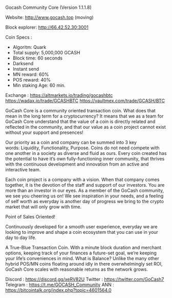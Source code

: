 Gocash Community Core (Version 1.1.1.8) 

Website: http://www.gocash.top (moving)

Block explorer: http://66.42.52.30:3001


Coin Specs :

- Algoritm: Quark
- Total supply: 5,000,000 GCASH
- Block time: 60 seconds
- Darksend
- Instant send
- MN reward: 60%
- POS reward: 40%
- Min staking Age: 60 min.

Exchange :
https://altmarkets.io/trading/gocashbtc
https://wadax.io/trade/GCASHBTC
https://vaultmex.com/trade/GCASH/BTC


GoCash Core is a community oriented transaction coin. What does that mean in the long term for a cryptocurrency?
It means that we as a team for GoCash Core understand that the value of a coin is directly related and reflected in the community, and that our value as a coin project cannot exist without your support and presences!

Our priority as a coin and company can be summed into 3 key words: Liquidity, Functionality, Purpose. Coins do not need compete with one another in a society as diverse and fluid as ours. Every coin created has the potential to have it’s own fully-functioning inner community, that thrives with the continuous development and innovation from an active and interactive team.

Each coin project is a company with a vision. When that company comes together, it is the devotion of the staff and support of our investors. You are more than an investor in our eyes. As a member of the GoCash community, we see you cheering us on! We see inspiration in your needs, and a feeling of self worth as everyday is another day of progress we bring to the crypto market that will only grow with time.

Point of Sales Oriented!

Continuously developed for a smooth user experience, everyday we are looking to improve and shape a coin ecosystem that you can use in your day to day life.

A True-Blue Transaction Coin.
With a minute block duration and merchant options, keeping track of your finances a future-set goal, we’re keeping your life’s conveniences in mind.
What is Balance?
Unlike the many other hybrid POS/MN coins floating around idly in there overwhelmingly set ROI, GoCash Core scales with reasonable returns as the network grows.

Discord : https://discord.gg/xeRV82U
Twitter : https://twitter.com/GoCash7
Telegram : https://t.me/GOCASH_Community
ANN : https://bitcointalk.org/index.php?topic=4601564.0
